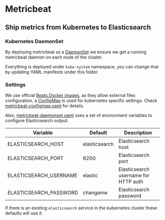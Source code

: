# Metricbeat

## Ship metrics from Kubernetes to Elasticsearch

### Kubernetes DaemonSet

By deploying metricbeat as a [DaemonSet](https://kubernetes.io/docs/concepts/workloads/controllers/daemonset/)
we ensure we get a running metricbeat daemon on each node of the cluster.

Everything is deployed under `kube-system` namespace, you can change that by
updating YAML manifests under this folder.

### Settings

We use official [Beats Docker images](https://github.com/elastic/beats-docker),
as they allow external files configuration, a [ConfigMap](https://kubernetes.io/docs/tasks/configure-pod-container/configure-pod-configmap/)
is used for kubernetes specific settings. Check [metricbeat-configmap.yaml](metricbeat-configmap.yaml)
for details.

Also, [metricbeat-daemonset.yaml](metricbeat-daemonset.yaml) uses a set of environment
variables to configure Elasticsearch output:

Variable | Default | Description
-------- | ------- | -----------
ELASTICSEARCH_HOST | elasticsearch | Elasticsearch host
ELASTICSEARCH_PORT | 9200 | Elasticsearch port
ELASTICSEARCH_USERNAME | elastic | Elasticsearch username for HTTP auth
ELASTICSEARCH_PASSWORD | changeme | Elasticsearch password

If there is an existing `elasticsearch` service in the kubernetes cluster these
defaults will use it.
